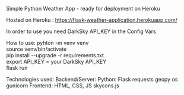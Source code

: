 Simple Python Weather App - ready for deployment on Heroku 

Hosted on Heroku : https://flask-weather-application.herokuapp.com/ 

In order to use you need DarkSky API_KEY in the Config Vars

How to use: 
pyhton -m venv venv \
source venv/bin/activate \
pip install --upgrade -r requirements.txt \
export API_KEY = your DarkSky API_KEY \
flask run 

Technologies used: 
Backend/Server: 
	Python:
		Flask 
		requests
		geopy
		os
		gunicorn
Frontend:
	 HTML, CSS, JS
	  skycons.js
